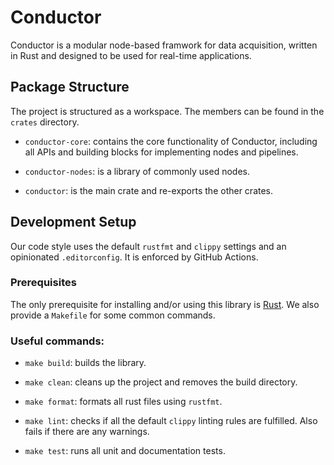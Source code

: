 # Conductor

Conductor is a modular node-based framwork for data acquisition, written in Rust and designed to be used for real-time applications.

## Package Structure

The project is structured as a workspace. The members can be found in the `crates` directory.

- `conductor-core`: contains the core functionality of Conductor, including all APIs and building blocks for implementing nodes and pipelines.

- `conductor-nodes`: is a library of commonly used nodes.

- `conductor`: is the main crate and re-exports the other crates.

## Development Setup

Our code style uses the default `rustfmt` and `clippy` settings and an opinionated `.editorconfig`. It is enforced by GitHub Actions.

### Prerequisites

The only prerequisite for installing and/or using this library is [Rust](https://www.rust-lang.org/tools/install). We also provide a `Makefile` for some common commands.

### Useful commands:

- `make build`: builds the library.

- `make clean`: cleans up the project and removes the build directory.

- `make format`: formats all rust files using `rustfmt`.

- `make lint`: checks if all the default `clippy` linting rules are fulfilled. Also fails if there are any warnings.

- `make test`: runs all unit and documentation tests.
